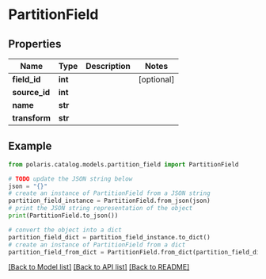 # PartitionField


## Properties

Name | Type | Description | Notes
------------ | ------------- | ------------- | -------------
**field_id** | **int** |  | [optional] 
**source_id** | **int** |  | 
**name** | **str** |  | 
**transform** | **str** |  | 

## Example

```python
from polaris.catalog.models.partition_field import PartitionField

# TODO update the JSON string below
json = "{}"
# create an instance of PartitionField from a JSON string
partition_field_instance = PartitionField.from_json(json)
# print the JSON string representation of the object
print(PartitionField.to_json())

# convert the object into a dict
partition_field_dict = partition_field_instance.to_dict()
# create an instance of PartitionField from a dict
partition_field_from_dict = PartitionField.from_dict(partition_field_dict)
```
[[Back to Model list]](../README.md#documentation-for-models) [[Back to API list]](../README.md#documentation-for-api-endpoints) [[Back to README]](../README.md)



